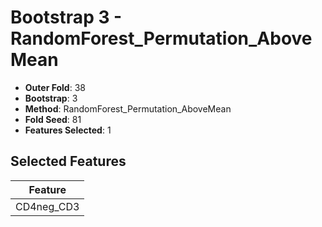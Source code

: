 # Bootstrap 3 - RandomForest_Permutation_AboveMean

- **Outer Fold**: 38
- **Bootstrap**: 3
- **Method**: RandomForest_Permutation_AboveMean
- **Fold Seed**: 81
- **Features Selected**: 1

## Selected Features

| Feature |
|---------|
| CD4neg_CD3 |
